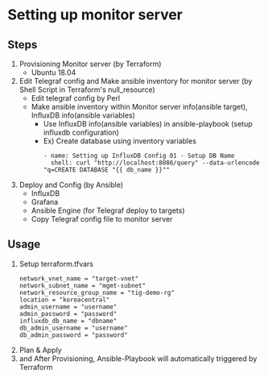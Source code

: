 # Setting up monitor server

## Steps
1. Provisioning Monitor server (by Terraform)
    - Ubuntu 18.04
2. Edit Telegraf config and Make ansible inventory for monitor server (by Shell Script in Terraform's null_resource)
    - Edit telegraf config by Perl
    - Make ansible inventory within Monitor server info(ansible target), InfluxDB info(ansible variables)
        - Use InfluxDB info(ansible variables) in ansible-playbook (setup influxdb configuration)
        - Ex) Create database using inventory variables
            ```
            - name: Setting up InfluxDB Config 01 - Setup DB Name
              shell: curl "http://localhost:8086/query" --data-urlencode "q=CREATE DATABASE "{{ db_name }}""
            ```
2. Deploy and Config (by Ansible)
    - InfluxDB
    - Grafana
    - Ansible Engine (for Telegraf deploy to targets)
    - Copy Telegraf config file to monitor server

## Usage
1. Setup terraform.tfvars
    ```
    network_vnet_name = "target-vnet"
    network_subnet_name = "mgmt-subnet"
    network_resource_group_name = "tig-demo-rg"
    location = "koreacentral"
    admin_username = "username"
    admin_password = "password"
    influxdb_db_name = "dbname"
    db_admin_username = "username"
    db_admin_password = "password"
    ```
2. Plan & Apply
3. and After Provisioning, Ansible-Playbook will automatically triggered by Terraform